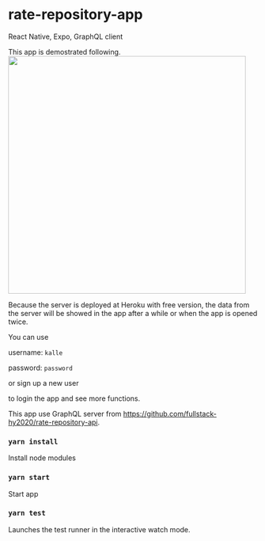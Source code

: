 # rate-repository-app

React Native, Expo, GraphQL client

This app is demostrated following.
<img src="demo.gif" width="480">

Because the server is deployed at Heroku with free version, the data from the server will be showed in the app after a while or when the app is opened twice.

You can use

username: `kalle`

password: `password`

or sign up a new user

to login the app and see more functions.

This app use GraphQL server from https://github.com/fullstack-hy2020/rate-repository-api.

### `yarn install`

Install node modules

### `yarn start`

Start app

### `yarn test`

Launches the test runner in the interactive watch mode.
